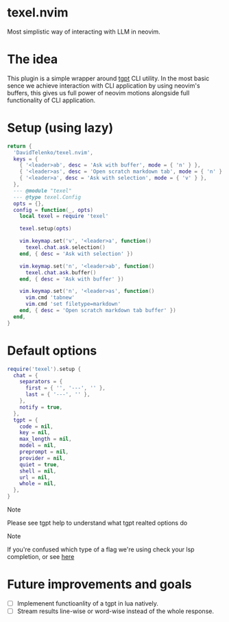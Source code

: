 # texel.nvim

Most simplistic way of interacting with LLM in neovim.

# The idea

This plugin is a simple wrapper around [tgpt](https://github.com/aandrew-me/tgpt) CLI utility. In the most basic sence we achieve interaction with CLI application by using neovim's buffers, this gives us full power of neovim motions alongside full functionality of CLI application.

# Setup (using lazy)

```lua
return {
  'DavidTelenko/texel.nvim',
  keys = {
    { '<leader>ab', desc = 'Ask with buffer', mode = { 'n' } },
    { '<leader>as', desc = 'Open scratch markdown tab', mode = { 'n' } },
    { '<leader>a', desc = 'Ask with selection', mode = { 'v' } },
  },
  --- @module "texel"
  --- @type texel.Config
  opts = {},
  config = function(_, opts)
    local texel = require 'texel'

    texel.setup(opts)

    vim.keymap.set('v', '<leader>a', function()
      texel.chat.ask.selection()
    end, { desc = 'Ask with selection' })

    vim.keymap.set('n', '<leader>ab', function()
      texel.chat.ask.buffer()
    end, { desc = 'Ask with buffer' })

    vim.keymap.set('n', '<leader>as', function()
      vim.cmd 'tabnew'
      vim.cmd 'set filetype=markdown'
    end, { desc = 'Open scratch markdown tab buffer' })
  end,
}
```

# Default options

```lua
require('texel').setup {
  chat = {
    separators = {
      first = { '', '---', '' },
      last = { '---', '' },
    },
    notify = true,
  },
  tgpt = {
    code = nil,
    key = nil,
    max_length = nil,
    model = nil,
    preprompt = nil,
    provider = nil,
    quiet = true,
    shell = nil,
    url = nil,
    whole = nil,
  },
}
```

> [!NOTE]
> Please see tgpt help to understand what tgpt realted options do

> [!NOTE]
> If you're confused which type of a flag we're using check your lsp completion, or see [here](./lua/texel/types.lua)

# Future improvements and goals

- [ ] Implemenent functioanlity of a tgpt in lua natively.
- [ ] Stream results line-wise or word-wise instead of the whole response.
